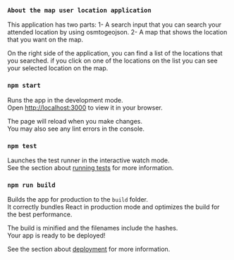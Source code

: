 ### `About the map user location application`
This application has two parts: 
1- A search input that you can search your attended location by using osmtogeojson.
2- A map that shows the location that you want on the map.


On the right side of the application, you can find a list of the locations that you searched. if you click on one of the locations on the list you can see your selected location on the map.


### `npm start`

Runs the app in the development mode.\
Open [http://localhost:3000](http://localhost:3000) to view it in your browser.

The page will reload when you make changes.\
You may also see any lint errors in the console.

### `npm test`

Launches the test runner in the interactive watch mode.\
See the section about [running tests](https://facebook.github.io/create-react-app/docs/running-tests) for more information.

### `npm run build`

Builds the app for production to the `build` folder.\
It correctly bundles React in production mode and optimizes the build for the best performance.

The build is minified and the filenames include the hashes.\
Your app is ready to be deployed!

See the section about [deployment](https://facebook.github.io/create-react-app/docs/deployment) for more information.
